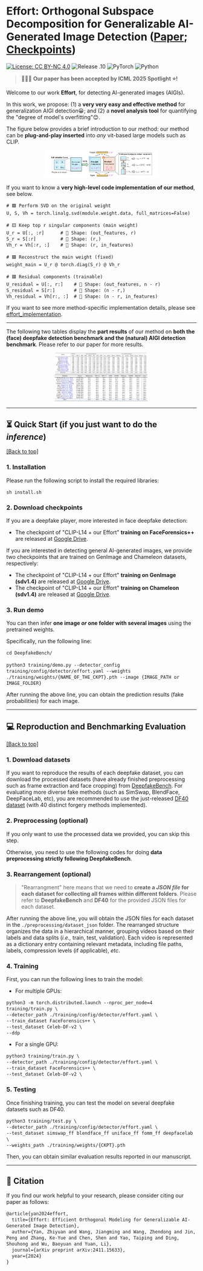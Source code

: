 # Effort: Orthogonal Subspace Decomposition for Generalizable AI-Generated Image Detection ([Paper](https://arxiv.org/abs/2411.15633); [Checkpoints](https://drive.google.com/drive/folders/19kQwGDjF18uk78EnnypxxOLaG4Aa4v1h?usp=sharing))

[![License: CC BY-NC 4.0](https://img.shields.io/badge/License-CC_BY--NC_4.0-brightgreen.svg)](https://creativecommons.org/licenses/by-nc/4.0/) ![Release .10](https://img.shields.io/badge/Release-1.0-brightgreen) ![PyTorch](https://img.shields.io/badge/PyTorch-1.11-brightgreen) ![Python](https://img.shields.io/badge/Python-3.7.2-brightgreen)

> 🎉🎉🎉 **Our paper has been accepted by ICML 2025 Spotlight ⭐!**

Welcome to our work **Effort**, for detecting AI-generated images (AIGIs).

In this work, we propose: (1) a **very very easy and effective method** for generalization AIGI detection😀; and (2) a **novel analysis tool** for quantifying the "degree of model's overfitting"😊.


The figure below provides a brief introduction to our method: our method can be **plug-and-play inserted** into *any* vit-based large models such as CLIP.

<div align="center"> 
</div>
<div style="text-align:center;">
  <img src="figs/effort_pipeline.png" style="max-width:60%;">
</div>


If you want to know a **very high-level code implementation of our method**, see below.

```
# 🟩 Perform SVD on the original weight
U, S, Vh = torch.linalg.svd(module.weight.data, full_matrices=False)

# 🟨 Keep top r singular components (main weight)
U_r = U[:, :r]      # 🔵 Shape: (out_features, r)
S_r = S[:r]         # 🔵 Shape: (r,)
Vh_r = Vh[:r, :]    # 🔵 Shape: (r, in_features)

# 🟪 Reconstruct the main weight (fixed)
weight_main = U_r @ torch.diag(S_r) @ Vh_r

# 🟥 Residual components (trainable)
U_residual = U[:, r:]    # 🔵 Shape: (out_features, n - r)
S_residual = S[r:]       # 🔵 Shape: (n - r,)
Vh_residual = Vh[r:, :]  # 🔵 Shape: (n - r, in_features)
```

If you want to see more method-specific implementation details, please see [effort_implementation](https://github.com/YZY-stack/Effort-AIGI-Detection/blob/main/DeepfakeBench/training/detectors/effort_detector.py).

---


The following two tables display the **part results** of our method on **both the (face) deepfake detection benchmark and the (natural) AIGI detection benchmark**. Please refer to our paper for more results.

<div align="center"> 
</div>
<div style="text-align:center;">
  <img src="figs/deepfake_tab1.png" style="max-width:50%;">
</div>



<div align="center"> 
</div>
<div style="text-align:center;">
  <img src="figs/genimage_tab.png" style="max-width:50%;">
</div>

---


## ⏳ Quick Start (if you just want to do the *inference*)
<a href="#top">[Back to top]</a>


### 1. Installation
Please run the following script to install the required libraries:

```
sh install.sh
```

### 2. Download checkpoints
If you are a deepfake player, more interested in face deepfake detection:
- The checkpoint of "CLIP-L14 + our Effort" **training on FaceForensics++** are released at [Google Drive](https://drive.google.com/file/d/16QdtCScfOf4ZLGEX-VdlLcJQkj2e7zu2/view?usp=drive_link).

If you are interested in detecting general AI-generated images, we provide two checkpoints that are trained on GenImage and Chameleon datasets, respectively:
- The checkpoint of "CLIP-L14 + our Effort" **training on GenImage (sdv1.4)** are released at [Google Drive](https://drive.google.com/file/d/1UXf1hC9FC1yV93uKwXSkdtepsgpIAU9d/view?usp=sharing).
- The checkpoint of "CLIP-L14 + our Effort" **training on Chameleon (sdv1.4)** are released at [Google Drive](https://drive.google.com/file/d/1GlJ1y4xmTdqV0FfIcyBwNNU6cQird9DR/view?usp=sharing).


### 3. Run demo
You can then infer **one image *or* one folder with several images** using the pretrained weights. 

Specifically, run the following line:

```
cd DeepfakeBench/

python3 training/demo.py --detector_config training/config/detector/effort.yaml --weights ./training/weights/{NAME_OF_THE_CKPT}.pth --image {IMAGE_PATH or IMAGE_FOLDER}
```

After running the above line, you can obtain the prediction results (fake probabilities) for each image. 


---


## 💻 Reproduction and Benchmarking Evaluation

<a href="#top">[Back to top]</a>


### 1. Download datasets

If you want to reproduce the results of each deepfake dataset, you can download the processed datasets (have already finished preprocessing such as frame extraction and face cropping) from [DeepfakeBench](https://github.com/SCLBD/DeepfakeBench). For evaluating more diverse fake methods (such as SimSwap, BlendFace, DeepFaceLab, etc), you are recommended to use the just-released [DF40 dataset](https://github.com/YZY-stack/DF40) (with 40 distinct forgery methods implemented).



### 2. Preprocessing (**optional**)

If you only want to use the processed data we provided, you can skip this step. 

Otherwise, you need to use the following codes for doing **data preprocessing strictly following DeepfakeBench**.


### 3. Rearrangement (**optional**)

> "Rearrangment" here means that we need to **create a *JSON file* for each dataset for collecting all frames within different folders**. Please refer to **DeepfakeBench** and **DF40** for the provided JSON files for each dataset.

After running the above line, you will obtain the JSON files for each dataset in the `./preprocessing/dataset_json` folder. The rearranged structure organizes the data in a hierarchical manner, grouping videos based on their labels and data splits (*i.e.,* train, test, validation). Each video is represented as a dictionary entry containing relevant metadata, including file paths, labels, compression levels (if applicable), *etc*. 



### 4. Training

First, you can run the following lines to train the model:
- For multiple GPUs:
```
python3 -m torch.distributed.launch --nproc_per_node=4 training/train.py \
--detector_path ./training/config/detector/effort.yaml \
--train_dataset FaceForensics++ \
--test_dataset Celeb-DF-v2 \
--ddp
```
- For a single GPU:
```
python3 training/train.py \
--detector_path ./training/config/detector/effort.yaml \
--train_dataset FaceForensics++ \
--test_dataset Celeb-DF-v2 \
```

### 5. Testing

Once finishing training, you can test the model on several deepfake datasets such as DF40.

```
python3 training/test.py \
--detector_path ./training/config/detector/effort.yaml \
--test_dataset simswap_ff blendface_ff uniface_ff fomm_ff deepfacelab \
--weights_path ./training/weights/{CKPT}.pth
```
Then, you can obtain similar evaluation results reported in our manuscript.


---

## 📕 Citation
If you find our work helpful to your research, please consider citing our paper as follows:
```
@article{yan2024effort,
  title={Effort: Efficient Orthogonal Modeling for Generalizable AI-Generated Image Detection},
  author={Yan, Zhiyuan and Wang, Jiangming and Wang, Zhendong and Jin, Peng and Zhang, Ke-Yue and Chen, Shen and Yao, Taiping and Ding, Shouhong and Wu, Baoyuan and Yuan, Li},
  journal={arXiv preprint arXiv:2411.15633},
  year={2024}
}
```


